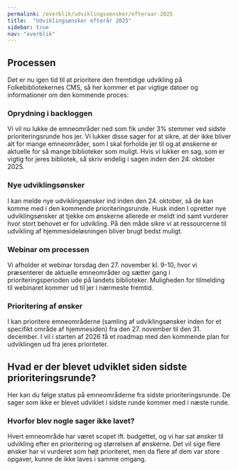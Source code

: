```yaml
---
permalink: /overblik/udviklingsoensker/efteraar-2025
title:  "Udviklingsønsker efterår 2025"
sidebar: true
nav: "overblik"
---
```


## Processen
Det er nu igen tid til at prioritere den fremtidige udvikling på Folkebibliotekernes CMS, så her kommer et par vigtige datoer og informationer om den kommende proces: 

### Oprydning i backloggen
Vi vil nu lukke de emneområder ned som fik under 3% stemmer ved sidste prioriteringsrunde hos jer. Vi lukker disse sager for at sikre, at der ikke bliver alt for mange emneområder, som I skal forholde jer til og at ønskerne er aktuelle for så mange biblioteker som muligt. Hvis vi lukker en sag, som er vigtig for jeres bibliotek, så skriv endelig i sagen inden den 24. oktober 2025. 

### Nye udviklingsønsker
I kan melde nye udviklingsønsker ind inden den 24. oktober, så de kan komme med i den kommende prioriteringsrunde. Husk inden I opretter nye udviklingsønsker at tjekke om ønskerne allerede er meldt ind samt vurderer hvor stort behovet er for udvikling. På den måde sikre vi at ressourcerne til udvikling af hjemmesideløsningen bliver brugt bedst muligt. 

### Webinar om processen
Vi afholder et webinar torsdag den 27. november kl. 9-10, hvor vi præsenterer de aktuelle emneområder og sætter gang i prioriteringsperioden ude på landets biblioteker. Muligheden for tilmelding til webinaret kommer ud til jer i nærmeste fremtid. 

### Prioritering af ønsker
I kan prioritere emneområderne (samling af udviklingsønsker inden for et specifikt område af hjemmesiden) fra den 27. november til den 31. december. I vil i starten af 2026 få et roadmap med den kommende plan for udviklingen ud fra jeres prioriteter. 

## Hvad er der blevet udviklet siden sidste prioriteringsrunde? 
Her kan du følge status på emneområderne fra sidste prioriteringsrunde. De sager som ikke er blevet udviklet i sidste runde kommer med i næste runde.

### Hvorfor blev nogle sager ikke lavet?
Hvert emneområde har været scopet ift. budgettet, og vi har sat ønsker til udvikling efter en prioritering og størrelsen af ønskerne. Det vil sige flere ønsker har vi vurderet som højt prioriteret, men da flere af dem var store opgaver, kunne de ikke laves i samme omgang. 
